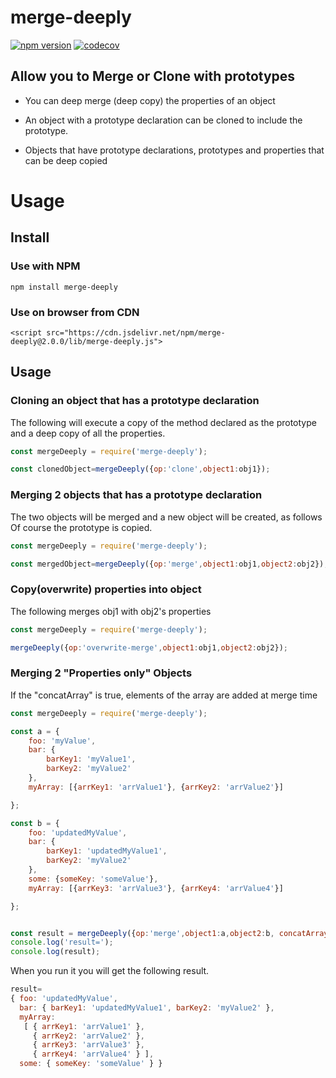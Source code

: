 # merge-deeply 
[![npm version](https://badge.fury.io/js/merge-deeply.svg)](https://badge.fury.io/js/merge-deeply)
[![codecov](https://codecov.io/gh/riversun/merge-deeply/branch/master/graph/badge.svg)](https://codecov.io/gh/riversun/merge-deeply)
## Allow you to Merge or Clone with prototypes

- You can deep merge (deep copy) the properties of an object

- An object with a prototype declaration can be cloned to include the prototype.

- Objects that have prototype declarations, prototypes and properties that can be deep copied

# Usage

## Install

### Use with NPM
```
npm install merge-deeply
```

### Use on browser from CDN

```
<script src="https://cdn.jsdelivr.net/npm/merge-deeply@2.0.0/lib/merge-deeply.js">
```

## Usage

### Cloning an object that has a prototype declaration

The following will execute a copy of the method declared as the prototype and a deep copy of all the properties.

```js
const mergeDeeply = require('merge-deeply');

const clonedObject=mergeDeeply({op:'clone',object1:obj1});

```

### Merging 2 objects that has a prototype declaration

The two objects will be merged and a new object will be created, as follows
Of course the prototype is copied.

```js
const mergeDeeply = require('merge-deeply');

const mergedObject=mergeDeeply({op:'merge',object1:obj1,object2:obj2});

```

### Copy(overwrite) properties into object

The following merges obj1 with obj2's properties

```js
const mergeDeeply = require('merge-deeply');

mergeDeeply({op:'overwrite-merge',object1:obj1,object2:obj2});

```

### Merging 2 "Properties only" Objects

If the "concatArray" is true, 
elements of the array are added at merge time

```js
const mergeDeeply = require('merge-deeply');

const a = {
    foo: 'myValue',
    bar: {
        barKey1: 'myValue1',
        barKey2: 'myValue2'
    },
    myArray: [{arrKey1: 'arrValue1'}, {arrKey2: 'arrValue2'}]

};

const b = {
    foo: 'updatedMyValue',
    bar: {
        barKey1: 'updatedMyValue1',
        barKey2: 'myValue2'
    },
    some: {someKey: 'someValue'},
    myArray: [{arrKey3: 'arrValue3'}, {arrKey4: 'arrValue4'}]

};


const result = mergeDeeply({op:'merge',object1:a,object2:b, concatArray: true});
console.log('result=');
console.log(result);


```

When you run it you will get the following result.

```js
result=
{ foo: 'updatedMyValue',
  bar: { barKey1: 'updatedMyValue1', barKey2: 'myValue2' },
  myArray: 
   [ { arrKey1: 'arrValue1' },
     { arrKey2: 'arrValue2' },
     { arrKey3: 'arrValue3' },
     { arrKey4: 'arrValue4' } ],
  some: { someKey: 'someValue' } }

```

